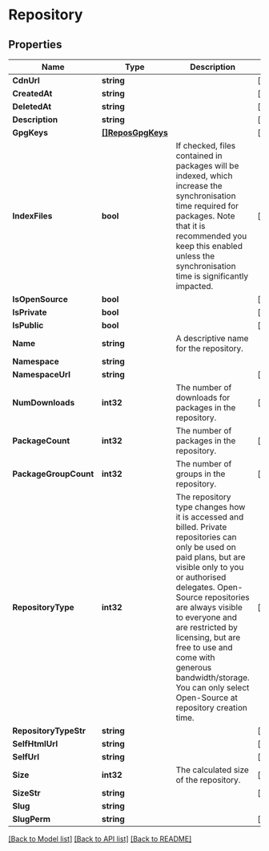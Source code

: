 # Repository

## Properties

Name | Type | Description | Notes
------------ | ------------- | ------------- | -------------
**CdnUrl** | **string** |  | [optional] 
**CreatedAt** | **string** |  | [optional] 
**DeletedAt** | **string** |  | [optional] 
**Description** | **string** |  | [optional] 
**GpgKeys** | [**[]ReposGpgKeys**](_repos__gpg_keys.md) |  | [optional] 
**IndexFiles** | **bool** | If checked, files contained in packages will be indexed, which increase the synchronisation time required for packages. Note that it is recommended you keep this enabled unless the synchronisation time is significantly impacted. | [optional] 
**IsOpenSource** | **bool** |  | [optional] 
**IsPrivate** | **bool** |  | [optional] 
**IsPublic** | **bool** |  | [optional] 
**Name** | **string** | A descriptive name for the repository. | 
**Namespace** | **string** |  | 
**NamespaceUrl** | **string** |  | [optional] 
**NumDownloads** | **int32** | The number of downloads for packages in the repository. | [optional] 
**PackageCount** | **int32** | The number of packages in the repository. | [optional] 
**PackageGroupCount** | **int32** | The number of groups in the repository. | [optional] 
**RepositoryType** | **int32** | The repository type changes how it is accessed and billed. Private repositories can only be used on paid plans, but are visible only to you or authorised delegates. Open-Source repositories are always visible to everyone and are restricted by licensing, but are free to use and come with generous bandwidth/storage. You can only select Open-Source at repository creation time. | [optional] 
**RepositoryTypeStr** | **string** |  | [optional] 
**SelfHtmlUrl** | **string** |  | [optional] 
**SelfUrl** | **string** |  | [optional] 
**Size** | **int32** | The calculated size of the repository. | [optional] 
**SizeStr** | **string** |  | [optional] 
**Slug** | **string** |  | 
**SlugPerm** | **string** |  | [optional] 

[[Back to Model list]](../README.md#documentation-for-models) [[Back to API list]](../README.md#documentation-for-api-endpoints) [[Back to README]](../README.md)


